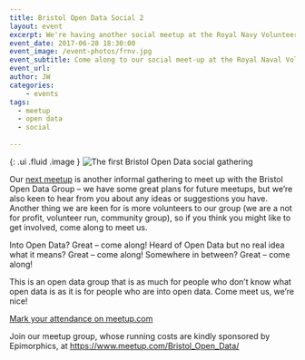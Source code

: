 ```yaml
---
title: Bristol Open Data Social 2
layout: event
excerpt: We're having another social meetup at the Royal Navy Volunteer pub, come join us!
event_date: 2017-06-28 18:30:00
event_image: /event-photos/frnv.jpg
event_subtitle: Come along to our social meet-up at the Royal Naval Volunteer on King Street
event_url: 
author: JW
categories: 
    - events
tags:
  - meetup
  - open data
  - social
 
---
```


{: .ui .fluid .image }
![The first Bristol Open Data social gathering]({{site.url}}/assets/images/bodsoc1.jpg)

Our [next meetup](https://www.meetup.com/Bristol_Open_Data/events/239534942/) is another informal gathering to meet up with 
the Bristol Open Data Group – we have some great plans for future meetups, but
we’re also keen to hear from you about any ideas or suggestions you have. 
Another thing we are keen for is more volunteers to our group (we are
a not for profit, volunteer run, community group), so if you think you might like to get involved,
come along to meet us. 

Into Open Data? Great – come along! Heard of Open Data but
no real idea what it means? Great – come along! Somewhere in between? Great –
come along! 

This is an open data group that is as much for people who
don’t know what open data is as it is for people who are into open data. Come
meet us, we’re nice!

<div class="ui center aligned container">
  <a class="ui huge violet button" href="https://www.meetup.com/Bristol_Open_Data/events/239534942/">Mark your attendance on meetup.com</a>
</div>
<div class="ui hidden divider"></div>

Join our meetup group, whose running costs are kindly sponsored by Epimorphics, at <https://www.meetup.com/Bristol_Open_Data/>
